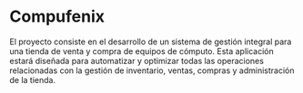 # Compufenix
El proyecto consiste en el desarrollo de un sistema de gestión integral para una tienda de venta y compra de equipos de cómputo. Esta aplicación estará diseñada para automatizar y optimizar todas las operaciones relacionadas con la gestión de inventario, ventas, compras y administración de la tienda.





